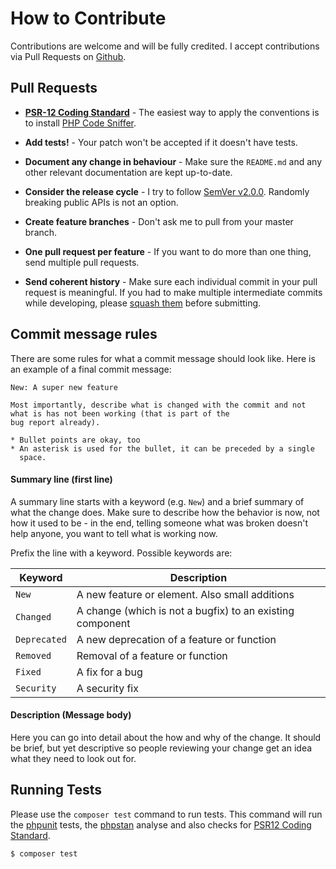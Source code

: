 # How to Contribute

Contributions are welcome and will be fully credited.
I accept contributions via Pull Requests on [Github](https://github.com/zaphyr-org/config).

## Pull Requests

- **[PSR-12 Coding Standard](https://www.php-fig.org/psr/psr-12/)** - The easiest way to apply the conventions is to install [PHP Code Sniffer](http://pear.php.net/package/PHP_CodeSniffer).

- **Add tests!** - Your patch won't be accepted if it doesn't have tests.

- **Document any change in behaviour** - Make sure the `README.md` and any other relevant
  documentation are kept up-to-date.

- **Consider the release cycle** - I try to follow [SemVer v2.0.0](http://semver.org/).
  Randomly breaking public APIs is not an option.

- **Create feature branches** - Don't ask me to pull from your master branch.

- **One pull request per feature** - If you want to do more than one thing,
  send multiple pull requests.

- **Send coherent history** - Make sure each individual commit in your pull request is meaningful.
  If you had to make multiple intermediate commits while developing, please
  [squash them](http://www.git-scm.com/book/en/v2/Git-Tools-Rewriting-History#Changing-Multiple-Commit-Messages)
  before submitting.

## Commit message rules

There are some rules for what a commit message should look like. Here is an example of a final commit message:

```
New: A super new feature

Most importantly, describe what is changed with the commit and not what is has not been working (that is part of the
bug report already).

* Bullet points are okay, too
* An asterisk is used for the bullet, it can be preceded by a single
  space.
```

#### Summary line (first line)

A summary line starts with a keyword (e.g. `New`) and a brief summary of what the change does. Make sure to describe
how the behavior is now, not how it used to be - in the end, telling someone what was broken doesn't help anyone,
you want to tell what is working now.

Prefix the line with a keyword. Possible keywords are:

| Keyword       | Description
|---------------|------------
`New`           | A new feature or element. Also small additions
`Changed`       | A change (which is not a bugfix) to an existing component
`Deprecated`    | A new deprecation of a feature or function
`Removed`       | Removal of a feature or function
`Fixed`         | A fix for a bug
`Security`      | A security fix

#### Description (Message body)

Here you can go into detail about the how and why of the change. It should be brief, but yet descriptive
so people reviewing your change get an idea what they need to look out for.

## Running Tests

Please use the `composer test` command to run tests. This command will run the
[phpunit](https://phpunit.de/) tests, the
[phpstan](https://phpstan.org/) analyse and also checks for
[PSR12 Coding Standard](https://www.php-fig.org/psr/psr-12/).

```console
$ composer test
```
